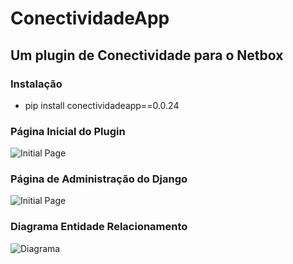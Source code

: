# ConectividadeApp

## Um plugin de Conectividade para o Netbox

### Instalação

- pip install conectividadeapp==0.0.24

### Página Inicial do Plugin

![Initial Page](docs/img/initial_page.png)

### Página de Administração do Django

![Initial Page](docs/img/admin_page.png)

### Diagrama Entidade Relacionamento

![Diagrama](docs/img/db_model.png)